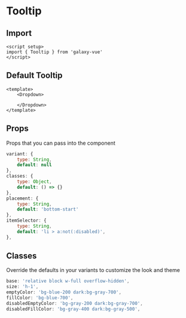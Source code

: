 <script setup>
import TooltipExample from './tooltip/examples/TooltipExample.vue'
</script>

# Tooltip

## Import
```vue
<script setup>
import { Tooltip } from 'galaxy-vue'
</script>
```

## Default Tooltip

<TooltipExample />

```vue
<template>
    <Dropdown>

    </Dropdown>
</template>
```

## Props
Props that you can pass into the component

```js
variant: {
    type: String,
    default: null
},
classes: {
    type: Object,
    default: () => {}
},
placement: {
    type: String,
    default: 'bottom-start'
},
itemSelector: {
    type: String,
    default: 'li > a:not(:disabled)',
},
```

## Classes
Override the defaults in your variants to customize the look and theme

```js
base: 'relative block w-full overflow-hidden',
size: 'h-1',
emptyColor: 'bg-blue-200 dark:bg-gray-700',
fillColor: 'bg-blue-700',
disabledEmptyColor: 'bg-gray-200 dark:bg-gray-700',
disabledFillColor: 'bg-gray-400 dark:bg-gray-500',
```